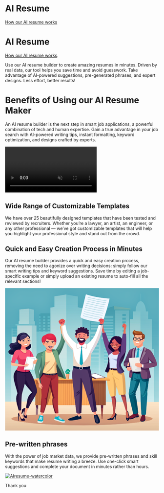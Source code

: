
<html lang="en">
<head>
<meta charset="UTF-8">
<meta name="viewport" content="width=device-width, initial-scale=1.0">
<title>AI Resume</title>
<link rel="stylesheet" href="style.css">
</head>
<body>

<h1 id="ai-resume-title">AI Resume</h1>

<a href="./another-page.html" class="ai-resume-button">How our AI resume works</a>

</body>
</html>




# AI Resume

[How our AI resume works](./another-page.html).


Use our AI resume builder to create amazing resumes in minutes. Driven by real data, our tool helps you save time and avoid guesswork. Take advantage of AI-powered suggestions, pre-generated phrases, and expert designs. Less effort, better results!

# Benefits of Using our AI Resume Maker

An AI resume builder is the next step in smart job applications, a powerful combination of tech and human expertise. Gain a true advantage in your job search with AI-powered writing tips, instant formatting, keyword optimization, and designs crafted by experts.

<html>
<head>
    <title>Video Autoplay Example</title>
</head>
<body>
    <video autoplay muted loop>
        <source src="assets/videos/Genvideoresume.mp4" type="video/mp4">
        Your browser does not support the video tag.
    </video>
</body>
</html>



## Wide Range of Customizable Templates
We have over 25 beautifully designed templates that have been tested and reviewed by recruiters. Whether you’re a lawyer, an artist, an engineer, or any other professional — we’ve got customizable templates that will help you highlight your professional style and stand out from the crowd.
<br>

## Quick and Easy Creation Process in Minutes
Our AI resume builder provides a quick and easy creation process, removing the need to agonize over writing decisions: simply follow our smart writing tips and keyword suggestions. Save time by editing a job-specific example or simply upload an existing resume to auto-fill all the relevant sections!
<br>

![AI_resume](assets/images/AIresume_cartoon.png)

## Pre-written phrases
With the power of job market data, we provide pre-written phrases and skill keywords that make resume writing a breeze. Use one-click smart suggestions and complete your document in minutes rather than hours.
<br>

<a href="https://imgbb.com/"><img src="https://i.ibb.co/tpSG4xd/AIresume-watercolor.png" alt="AIresume-watercolor" border="0" /></a>

Thank you
